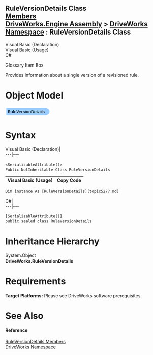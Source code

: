 RuleVersionDetails Class   
[Members](topic5278.md)   
[DriveWorks.Engine Assembly](topic2156.md) > [DriveWorks Namespace](topic2159.md) : RuleVersionDetails Class  
---  
  
Visual Basic (Declaration)    
Visual Basic (Usage)    
C# 

Glossary Item Box

Provides information about a single version of a revisioned rule. 

# Object Model

![](dotnetdiagramimages/image263.png)

# Syntax

Visual Basic (Declaration)|   
---|---  
      
    
    <SerializableAttribute()>
    Public NotInheritable Class RuleVersionDetails   
  
Visual Basic (Usage)| Copy Code  
---|---  
      
    
    Dim instance As [RuleVersionDetails](topic5277.md)  
  
C#|   
---|---  
      
    
    [SerializableAttribute()]
    public sealed class RuleVersionDetails   
  
# Inheritance Hierarchy

System.Object  
**DriveWorks.RuleVersionDetails**  


# Requirements

**Target Platforms:** Please see DriveWorks software prerequisites.

# See Also

#### Reference

[RuleVersionDetails Members](topic5278.md)   
[DriveWorks Namespace](topic2159.md)


